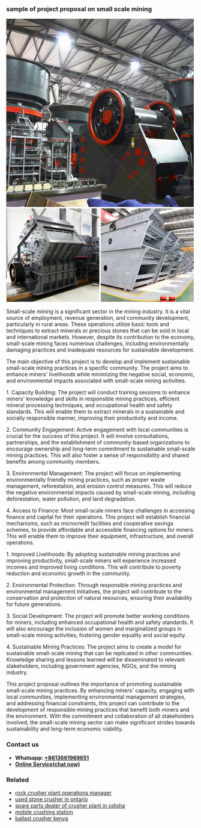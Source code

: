 <h3>sample of project proposal on small scale mining</h3><img src='1708498301.jpg' alt=''><p>Small-scale mining is a significant sector in the mining industry. It is a vital source of employment, revenue generation, and community development, particularly in rural areas. These operations utilize basic tools and techniques to extract minerals or precious stones that can be sold in local and international markets. However, despite its contribution to the economy, small-scale mining faces numerous challenges, including environmentally damaging practices and inadequate resources for sustainable development.</p><p>The main objective of this project is to develop and implement sustainable small-scale mining practices in a specific community. The project aims to enhance miners' livelihoods while minimizing the negative social, economic, and environmental impacts associated with small-scale mining activities.</p><p>1. Capacity Building: The project will conduct training sessions to enhance miners' knowledge and skills in responsible mining practices, efficient mineral processing techniques, and occupational health and safety standards. This will enable them to extract minerals in a sustainable and socially responsible manner, improving their productivity and income.</p><p>2. Community Engagement: Active engagement with local communities is crucial for the success of this project. It will involve consultations, partnerships, and the establishment of community-based organizations to encourage ownership and long-term commitment to sustainable small-scale mining practices. This will also foster a sense of responsibility and shared benefits among community members.</p><p>3. Environmental Management: The project will focus on implementing environmentally friendly mining practices, such as proper waste management, reforestation, and erosion control measures. This will reduce the negative environmental impacts caused by small-scale mining, including deforestation, water pollution, and land degradation.</p><p>4. Access to Finance: Most small-scale miners face challenges in accessing finance and capital for their operations. This project will establish financial mechanisms, such as microcredit facilities and cooperative savings schemes, to provide affordable and accessible financing options for miners. This will enable them to improve their equipment, infrastructure, and overall operations.</p><p>1. Improved Livelihoods: By adopting sustainable mining practices and improving productivity, small-scale miners will experience increased incomes and improved living conditions. This will contribute to poverty reduction and economic growth in the community.</p><p>2. Environmental Protection: Through responsible mining practices and environmental management initiatives, the project will contribute to the conservation and protection of natural resources, ensuring their availability for future generations.</p><p>3. Social Development: The project will promote better working conditions for miners, including enhanced occupational health and safety standards. It will also encourage the inclusion of women and marginalized groups in small-scale mining activities, fostering gender equality and social equity.</p><p>4. Sustainable Mining Practices: The project aims to create a model for sustainable small-scale mining that can be replicated in other communities. Knowledge sharing and lessons learned will be disseminated to relevant stakeholders, including government agencies, NGOs, and the mining industry.</p><p>This project proposal outlines the importance of promoting sustainable small-scale mining practices. By enhancing miners' capacity, engaging with local communities, implementing environmental management strategies, and addressing financial constraints, this project can contribute to the development of responsible mining practices that benefit both miners and the environment. With the commitment and collaboration of all stakeholders involved, the small-scale mining sector can make significant strides towards sustainability and long-term economic viability.</p><h3>Contact us</h3><ul><li><strong>Whatsapp:&nbsp;<a href="https://wa.me/8613661969651">+8613661969651</a></strong></li><li><a href="https://swt.shibang-china.com/?git&amp;zhl&amp;sample of project proposal on small scale mining"><strong>Online Service(chat now)</strong></a></li></ul><h3>Related</h3><ul><li><a href='rock crusher plant operations manager.md'>rock crusher plant operations manager</a></li><li><a href='used stone crusher in ontario.md'>used stone crusher in ontario</a></li><li><a href='spare parts dealer of crusher plant in odisha.md'>spare parts dealer of crusher plant in odisha</a></li><li><a href='mobile crushing station.md'>mobile crushing station</a></li><li><a href='ballast crusher kenya.md'>ballast crusher kenya</a></li></ul>